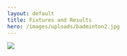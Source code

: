 ```yaml
---
layout: default
title: Fixtures and Results
hero: /images/uploads/badminton2.jpg
---
```

![](/images/uploads/results231204.jpg)